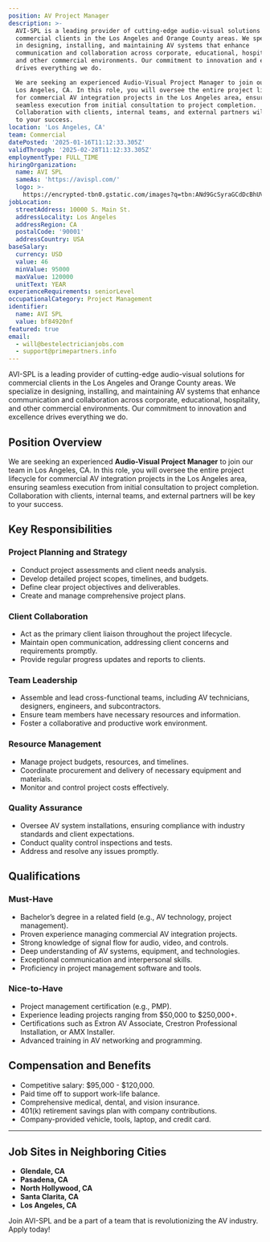 ```yaml
---
position: AV Project Manager
description: >-
  AVI-SPL is a leading provider of cutting-edge audio-visual solutions for
  commercial clients in the Los Angeles and Orange County areas. We specialize
  in designing, installing, and maintaining AV systems that enhance
  communication and collaboration across corporate, educational, hospitality,
  and other commercial environments. Our commitment to innovation and excellence
  drives everything we do.

  We are seeking an experienced Audio-Visual Project Manager to join our team in
  Los Angeles, CA. In this role, you will oversee the entire project lifecycle
  for commercial AV integration projects in the Los Angeles area, ensuring
  seamless execution from initial consultation to project completion.
  Collaboration with clients, internal teams, and external partners will be key
  to your success.
location: 'Los Angeles, CA'
team: Commercial
datePosted: '2025-01-16T11:12:33.305Z'
validThrough: '2025-02-28T11:12:33.305Z'
employmentType: FULL_TIME
hiringOrganization:
  name: AVI SPL
  sameAs: 'https://avispl.com/'
  logo: >-
    https://encrypted-tbn0.gstatic.com/images?q=tbn:ANd9GcSyraGCdDcBhUVCLjb9MI2McsVysMD7wjYlIQ&s
jobLocation:
  streetAddress: 10000 S. Main St.
  addressLocality: Los Angeles
  addressRegion: CA
  postalCode: '90001'
  addressCountry: USA
baseSalary:
  currency: USD
  value: 46
  minValue: 95000
  maxValue: 120000
  unitText: YEAR
experienceRequirements: seniorLevel
occupationalCategory: Project Management
identifier:
  name: AVI SPL
  value: bf84920nf
featured: true
email:
  - will@bestelectricianjobs.com
  - support@primepartners.info
---
```


AVI-SPL is a leading provider of cutting-edge audio-visual solutions for commercial clients in the Los Angeles and Orange County areas. We specialize in designing, installing, and maintaining AV systems that enhance communication and collaboration across corporate, educational, hospitality, and other commercial environments. Our commitment to innovation and excellence drives everything we do.

## Position Overview  
We are seeking an experienced **Audio-Visual Project Manager** to join our team in Los Angeles, CA. In this role, you will oversee the entire project lifecycle for commercial AV integration projects in the Los Angeles area, ensuring seamless execution from initial consultation to project completion. Collaboration with clients, internal teams, and external partners will be key to your success.

## Key Responsibilities  

### Project Planning and Strategy  
- Conduct project assessments and client needs analysis.  
- Develop detailed project scopes, timelines, and budgets.  
- Define clear project objectives and deliverables.  
- Create and manage comprehensive project plans.  

### Client Collaboration  
- Act as the primary client liaison throughout the project lifecycle.  
- Maintain open communication, addressing client concerns and requirements promptly.  
- Provide regular progress updates and reports to clients.  

### Team Leadership  
- Assemble and lead cross-functional teams, including AV technicians, designers, engineers, and subcontractors.  
- Ensure team members have necessary resources and information.  
- Foster a collaborative and productive work environment.  

### Resource Management  
- Manage project budgets, resources, and timelines.  
- Coordinate procurement and delivery of necessary equipment and materials.  
- Monitor and control project costs effectively.  

### Quality Assurance  
- Oversee AV system installations, ensuring compliance with industry standards and client expectations.  
- Conduct quality control inspections and tests.  
- Address and resolve any issues promptly.  

## Qualifications  

### Must-Have  
- Bachelor’s degree in a related field (e.g., AV technology, project management).  
- Proven experience managing commercial AV integration projects.  
- Strong knowledge of signal flow for audio, video, and controls.  
- Deep understanding of AV systems, equipment, and technologies.  
- Exceptional communication and interpersonal skills.  
- Proficiency in project management software and tools.  

### Nice-to-Have  
- Project management certification (e.g., PMP).  
- Experience leading projects ranging from $50,000 to $250,000+.  
- Certifications such as Extron AV Associate, Crestron Professional Installation, or AMX Installer.  
- Advanced training in AV networking and programming.  

## Compensation and Benefits  
- Competitive salary: $95,000 - $120,000.  
- Paid time off to support work-life balance.  
- Comprehensive medical, dental, and vision insurance.  
- 401(k) retirement savings plan with company contributions.  
- Company-provided vehicle, tools, laptop, and credit card.  

---

## Job Sites in Neighboring Cities  
- **Glendale, CA**  
- **Pasadena, CA** 
- **North Hollywood, CA** 
- **Santa Clarita, CA** 
- **Los Angeles, CA**

Join AVI-SPL and be a part of a team that is revolutionizing the AV industry. Apply today!
